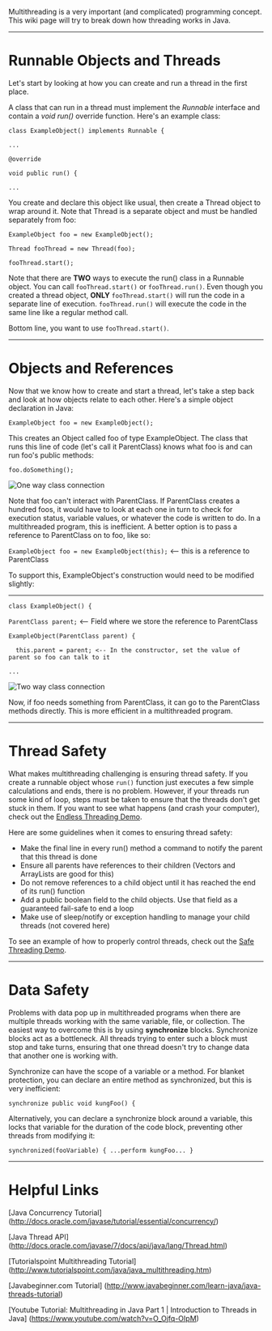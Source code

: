 Multithreading is a very important (and complicated) programming concept.  This wiki page will try to break down how threading works in Java.

***

# Runnable Objects and Threads

Let's start by looking at how you can create and run a thread in the first place.

A class that can run in a thread must implement the _Runnable_ interface and contain a _void run()_ override function.  Here's an example class:

`class ExampleObject() implements Runnable {`

`...`

`@override`

`void public run() {`

`...`

You create and declare this object like usual, then create a Thread object to wrap around it.  Note that Thread is a separate object and must be handled separately from foo:

`ExampleObject foo = new ExampleObject();`

`Thread fooThread = new Thread(foo);`

`fooThread.start();`

Note that there are **TWO** ways to execute the run() class in a Runnable object.  You can call `fooThread.start()` or `fooThread.run()`.  Even though you created a thread object, **ONLY** `fooThread.start()` will run the code in a separate line of execution.  `fooThread.run()` will execute the code in the same line like a regular method call.


Bottom line, you want to use `fooThread.start()`.

***

# Objects and References

Now that we know how to create and start a thread, let's take a step back and look at how objects relate to each other.  Here's a simple object declaration in Java:

`ExampleObject foo = new ExampleObject();`

This creates an Object called foo of type ExampleObject.  The class that runs this line of code (let's call it ParentClass) knows what foo is and can run foo's public methods:

`foo.doSomething();`

![One way class connection](http://www.redcylindersoftware.com/489/oneway.jpg)

Note that foo can't interact with ParentClass.  If ParentClass creates a hundred foos, it would have to look at each one in turn to check for execution status, variable values, or whatever the code is written to do.  In a multithreaded program, this is inefficient.  A better option is to pass a reference to ParentClass on to foo, like so:

`ExampleObject foo = new ExampleObject(this);` <-- this is a reference to ParentClass

To support this, ExampleObject's construction would need to be modified slightly:

***

`class ExampleObject() {`

   `ParentClass parent;` <-- Field where we store the reference to ParentClass

   `ExampleObject(ParentClass parent) {`

      this.parent = parent; <-- In the constructor, set the value of parent so foo can talk to it
`...`

![Two way class connection](http://www.redcylindersoftware.com/489/twoway.JPG)

Now, if foo needs something from ParentClass, it can go to the ParentClass methods directly.  This is more efficient in a multithreaded program.

***

# Thread Safety

What makes multithreading challenging is ensuring thread safety.  If you create a runnable object whose `run()` function just executes a few simple calculations and ends, there is no problem.  However, if your threads run some kind of loop, steps must be taken to ensure that the threads don't get stuck in them.  If you want to see what happens (and crash your computer), check out the [Endless Threading Demo](https://github.com/CourseReps/ECEN489-Spring2015/tree/master/Students/I-Love-Github/EndlessThreadingDemo).

Here are some guidelines when it comes to ensuring thread safety:

* Make the final line in every run() method a command to notify the parent that this thread is done
* Ensure all parents have references to their children (Vectors and ArrayLists are good for this)
* Do not remove references to a child object until it has reached the end of its run() function
* Add a public boolean field to the child objects.  Use that field as a guaranteed fail-safe to end a loop
* Make use of sleep/notify or exception handling to manage your child threads (not covered here)

To see an example of how to properly control threads, check out the [Safe Threading Demo](https://github.com/CourseReps/ECEN489-Spring2015/tree/master/Students/I-Love-Github/SafeThreadingDemo).

***

# Data Safety

Problems with data pop up in multithreaded programs when there are multiple threads working with the same variable, file, or collection.  The easiest way to overcome this is by using **synchronize** blocks.  Synchronize blocks act as a bottleneck.  All threads trying to enter such a block must stop and take turns, ensuring that one thread doesn't try to change data that another one is working with.

Synchronize can have the scope of a variable or a method.  For blanket protection, you can declare an entire method as synchronized, but this is very inefficient:

`synchronize public void kungFoo() {`

Alternatively, you can declare a synchronize block around a variable, this locks that variable for the duration of the code block, preventing other threads from modifying it:

`synchronized(fooVariable) { ...perform kungFoo... }`


***

# Helpful Links

[Java Concurrency Tutorial] (http://docs.oracle.com/javase/tutorial/essential/concurrency/)

[Java Thread API] (http://docs.oracle.com/javase/7/docs/api/java/lang/Thread.html)

[Tutorialspoint Multithreading Tutorial] (http://www.tutorialspoint.com/java/java_multithreading.htm)

[Javabeginner.com Tutorial] (http://www.javabeginner.com/learn-java/java-threads-tutorial)

[Youtube Tutorial: Multithreading in Java Part 1 | Introduction to Threads in Java] (https://www.youtube.com/watch?v=O_Ojfq-OIpM)